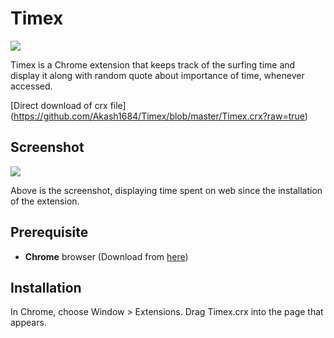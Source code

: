 Timex
=============

![](images/icon.png)

Timex is a Chrome extension that keeps track of the surfing time and display it along with random quote about importance of time, whenever accessed.

[Direct download of crx file] (https://github.com/Akash1684/Timex/blob/master/Timex.crx?raw=true)

Screenshot
---

![](Screenshot.jpg)

Above is the screenshot, displaying time spent on web since the installation of the extension.

Prerequisite
---

* **Chrome** browser (Download from [here](https://www.google.co.in/chrome/browser/desktop/))

Installation
------------

In Chrome, choose Window > Extensions.  Drag Timex.crx into the page that appears.

